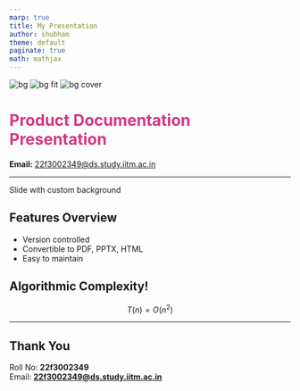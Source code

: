 ```yaml
---
marp: true
title: My Presentation
author: shubham
theme: default
paginate: true
math: mathjax
---
```


<style>
section {
  background: #fdf6e3;
  color: #657b83;
}
h1 {
  color: #d33682;
}
</style>

![bg](bgimage.jpeg)
![bg fit](bgimage.jpeg)
![bg cover](bgimage.jpeg)


# Product Documentation Presentation  
**Email:** 22f3002349@ds.study.iitm.ac.in  

---

<!-- _backgroundColor: #123456 -->

Slide with custom background


## Features Overview
- Version controlled
- Convertible to PDF, PPTX, HTML
- Easy to maintain

## Algorithmic Complexity!   

$$
T(n) = O(n^2)
$$


---

## Thank You  
Roll No: **22f3002349**  
Email: **22f3002349@ds.study.iitm.ac.in**
